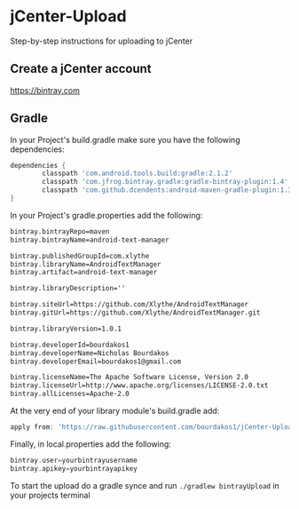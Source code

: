 # jCenter-Upload
Step-by-step instructions for uploading to jCenter

## Create a jCenter account
https://bintray.com

## Gradle
In your Project's build.gradle make sure you have the following dependencies:
```groovy
dependencies {
        classpath 'com.android.tools.build:gradle:2.1.2'
        classpath 'com.jfrog.bintray.gradle:gradle-bintray-plugin:1.4'
        classpath 'com.github.dcendents:android-maven-gradle-plugin:1.3'
}
```

In your Project's gradle.properties add the following:

```xml
bintray.bintrayRepo=maven
bintray.bintrayName=android-text-manager

bintray.publishedGroupId=com.xlythe
bintray.libraryName=AndroidTextManager
bintray.artifact=android-text-manager

bintray.libraryDescription=''

bintray.siteUrl=https://github.com/Xlythe/AndroidTextManager
bintray.gitUrl=https://github.com/Xlythe/AndroidTextManager.git

bintray.libraryVersion=1.0.1

bintray.developerId=bourdakos1
bintray.developerName=Nicholas Bourdakos
bintray.developerEmail=bourdakos1@gmail.com

bintray.licenseName=The Apache Software License, Version 2.0
bintray.licenseUrl=http://www.apache.org/licenses/LICENSE-2.0.txt
bintray.allLicenses=Apache-2.0
```

At the very end of your library module's build.gradle add:

```groovy
apply from: 'https://raw.githubusercontent.com/bourdakos1/jCenter-Upload/master/upload.gradle'
```

Finally, in local.properties add the following:

```groovy
bintray.user=yourbintrayusername
bintray.apikey=yourbintrayapikey
```

To start the upload do a gradle synce and run ```./gradlew bintrayUpload``` in your projects terminal
